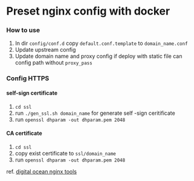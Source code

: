 # Preset nginx config with docker

### How to use
1. In dir `config/conf.d` copy `default.conf.template`  to `domain_name.conf`
2. Update upstream config
3. Update domain name and proxy config if deploy with static file can config path without `proxy_pass`

### Config HTTPS
#### self-sign certificate
1. `cd ssl`
2. run `./gen_ssl.sh domain_name` for generate self -sign ceritificate
3. run `openssl dhparam -out dhparam.pem 2048`

#### CA certificate
1. `cd ssl`
2. copy exist certificate to `ssl/domain_name`
3. run `openssl dhparam -out dhparam.pem 2048`



ref. [digital ocean nginx tools]([https://](https://www.digitalocean.com/community/tools/nginx))